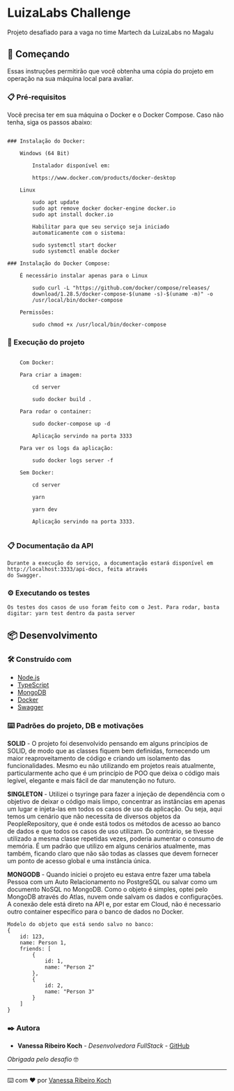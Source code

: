 # LuizaLabs Challenge

Projeto desafiado para a vaga no time Martech da LuizaLabs no Magalu

## 🚀 Começando

Essas instruções permitirão que você obtenha uma cópia do projeto em operação na sua máquina local para avaliar.

### 📋 Pré-requisitos

Você precisa ter em sua máquina o Docker e o Docker Compose. Caso não tenha, siga os passos abaixo:

```

### Instalação do Docker: 

    Windows (64 Bit)

        Instalador disponível em:
            
        https://www.docker.com/products/docker-desktop

    Linux

        sudo apt update
        sudo apt remove docker docker-engine docker.io
        sudo apt install docker.io

        Habilitar para que seu serviço seja iniciado 
        automaticamente com o sistema:

        sudo systemctl start docker
        sudo systemctl enable docker

### Instalação do Docker Compose:

    É necessário instalar apenas para o Linux
        
        sudo curl -L "https://github.com/docker/compose/releases/
        download/1.28.5/docker-compose-$(uname -s)-$(uname -m)" -o
        /usr/local/bin/docker-compose

    Permissões:

        sudo chmod +x /usr/local/bin/docker-compose

```

### 🔧 Execução do projeto

``` 

    Com Docker:

    Para criar a imagem:

        cd server
    
        sudo docker build .
    
    Para rodar o container:

        sudo docker-compose up -d 
        
        Aplicação servindo na porta 3333
    
    Para ver os logs da aplicação:

        sudo docker logs server -f    

    Sem Docker:
    
        cd server

        yarn

        yarn dev

        Aplicação servindo na porta 3333.
        
```

### 📋 Documentação da API 

```
Durante a execução do serviço, a documentação estará disponível em http://localhost:3333/api-docs, feita através 
do Swagger.
```

### ⚙️ Executando os testes


```
Os testes dos casos de uso foram feito com o Jest. Para rodar, basta digitar: yarn test dentro da pasta server
```

## 📦 Desenvolvimento 


### 🛠️ Construído com

* [Node.js](https://nodejs.org/en/)
* [TypeScript](https://www.typescriptlang.org/)
* [MongoDB](https://www.mongodb.com/pt-br/)
* [Docker](https://www.docker.com/)
* [Swagger](https://swagger.io/)


### ⌨️ Padrões do projeto, DB e motivações

**SOLID** - 
O projeto foi desenvolvido pensando em alguns princípios de SOLID, de modo que as classes fiquem bem definidas, fornecendo um maior reaproveitamento de código e criando um isolamento das funcionalidades. Mesmo eu não utilizando em projetos reais atualmente, particularmente acho que é um princípio de POO que deixa o código mais legível, elegante e mais fácil de dar manutenção no futuro.

**SINGLETON** -
Utilizei o tsyringe para fazer a injeção de dependência com o objetivo de deixar o código mais limpo, concentrar as instâncias em apenas um lugar e injeta-las em todos os casos de uso da aplicação. Ou seja, aqui temos um cenário que não necessita de diversos objetos da PeopleRepository, que é onde está todos os métodos de acesso ao banco de dados e que todos os casos de uso utilizam. Do contrário, se tivesse utilizado a mesma classe repetidas vezes, poderia aumentar o consumo de memória. É um padrão que utilizo em alguns cenários atualmente, mas também, ficando claro que não são todas as classes que devem fornecer um ponto de acesso global e uma instância única.

**MONGODB** -
Quando iniciei o projeto eu estava entre fazer uma tabela Pessoa com um Auto Relacionamento no PostgreSQL ou salvar como um documento NoSQL no MongoDB. Como o objeto é simples, optei pelo MongoDB através do Atlas, nuvem onde salvam os dados e configurações. A conexão dele está direto na API e, por estar em Cloud, não é necessario outro container específico para o banco de dados no Docker.

```
Modelo do objeto que está sendo salvo no banco:
{
    id: 123,
    name: Person 1,
    friends: [
        {
            id: 1,
            name: "Person 2"
        },
        {
            id: 2,
            name: "Person 3"
        }
    ]
}
```

### ✒️ Autora

* **Vanessa Ribeiro Koch** - *Desenvolvedora FullStack* - [GitHub](https://github.com/vanessakoch)

*Obrigada pelo desafio* 🤓

---
⌨️ com ❤️ por [Vanessa Ribeiro Koch](https://github.com/vanessakoch)

